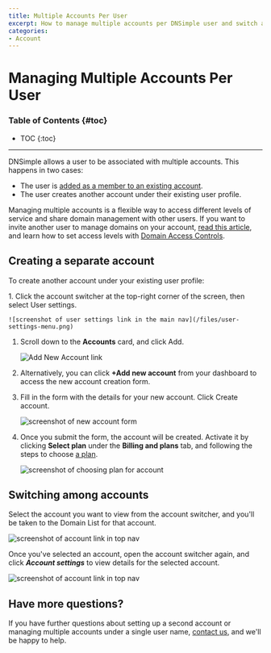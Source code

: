 ```yaml
---
title: Multiple Accounts Per User
excerpt: How to manage multiple accounts per DNSimple user and switch active accounts.
categories:
- Account
---
```


# Managing Multiple Accounts Per User

### Table of Contents {#toc}

* TOC
{:toc}

---

DNSimple allows a user to be associated with multiple accounts. This happens in two cases:

- The user is [added as a member to an existing account](/articles/managing-seats/).
- The user creates another account under their existing user profile.

Managing multiple accounts is a flexible way to access different levels of service and share domain management with other users. If you want to invite another user to manage domains on your account, [read this article](/articles/managing-seats/), and learn how to set access levels with [Domain Access Controls](/articles/domain-access-control/).

## Creating a separate account

To create another account under your existing user profile:

<div class="section-steps" markdown="1">
1. Click the account switcher at the top-right corner of the screen, then select <label>User settings</label>.

    ![screenshot of user settings link in the main nav](/files/user-settings-menu.png)

1. Scroll down to the **Accounts** card, and click <label>Add</label>.

    ![Add New Account link](/files/add-new-account-link.png)

1. Alternatively, you can click **+Add new account** from your dashboard to access the new account creation form.

1. Fill in the form with the details for your new account. Click <label>Create account</label>.

    ![screenshot of new account form](/files/new-account.png)

1. Once you submit the form, the account will be created. Activate it by clicking **Select plan** under the **Billing and plans** tab, and following the steps to choose [a plan](/articles/dnsimple-plans/).

    ![screenshot of choosing plan for account](/files/choose-plan.png)

</div>

## Switching among accounts

Select the account you want to view from the account switcher, and you'll be taken to the Domain List for that account.

![screenshot of account link in top nav](/files/multiple-accounts-nav.png)

Once you've selected an account, open the account switcher again, and click **_Account settings_** to view details for the selected account.

![screenshot of account link in top nav](/files/account-nav-link.png)

## Have more questions?

If you have further questions about setting up a second account or managing multiple accounts under a single user name, [contact us](https://dnsimple.com/feedback), and we'll be happy to help.
